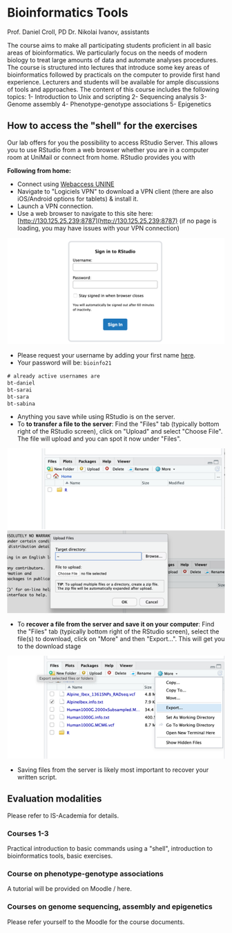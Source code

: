 # Bioinformatics Tools

Prof. Daniel Croll, PD Dr. Nikolai Ivanov, assistants

The course aims to make all participating students proficient in all basic areas of bioinformatics. We particularly focus on the needs of modern biology to treat large amounts of data and automate analyses procedures. The course is structured into lectures that introduce some key areas of bioinformatics followed by practicals on the computer to provide first hand experience. Lecturers and students will be available for ample discussions of tools and approaches. The content of this course includes the following topics: 1- Introduction to Unix and scripting 2- Sequencing analysis 3- Genome assembly 4- Phenotype-genotype associations 5- Epigenetics


## How to access the "shell" for the exercises

Our lab offers for you the possibility to access RStudio Server. This allows you to use RStudio from a web browser whether you are in a computer room at UniMail or connect from home. RStudio provides you with

**Following from home:**  
- Connect using [Webaccess UNINE](https://webaccess.unine.ch)  
- Navigate to "Logiciels VPN" to download a VPN client (there are also iOS/Android options for tablets) & install it.
- Launch a VPN connection.  
- Use a web browser to navigate to this site here: [http://130.125.25.239:8787](http://130.125.25.239:8787) (if no page is loading, you may have issues with your VPN connection)

![](./images/image_1.png)

- Please request your username by adding your first name [here](https://docs.google.com/spreadsheets/d/1mE2cfUr14qA17YftYb2O4ualr3K9wKWXXtxEknLZuU0/edit?usp=sharing).
- Your password will be: `bioinfo21`   

```
# already active usernames are
bt-daniel
bt-sarai
bt-sara
bt-sabina

```

  - Anything you save while using RStudio is on the server.
  - To **to transfer a file to the server**: Find the "Files" tab (typically bottom right of the RStudio screen), click on "Upload" and select "Choose File". The file will upload and you can spot it now under "Files".

![](./images/image_2.png)  
![](./images/image_3.png)  

  - To **recover a file from the server and save it on your computer**: Find the "Files" tab (typically bottom right of the RStudio screen), select the file(s) to download, click on "More" and then "Export...". This will get you to the download stage

![](./images/image_4.png)  

  - Saving files from the server is likely most important to recover your written script.


## Evaluation modalities

Please refer to IS-Academia for details.

### Courses 1-3

Practical introduction to basic commands using a "shell", introduction to bioinformatics tools, basic exercises.

### Course on phenotype-genotype associations

A tutorial will be provided on Moodle / here.

### Courses on genome sequencing, assembly and epigenetics

Please refer yourself to the Moodle for the course documents.
